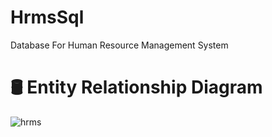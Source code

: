 # HrmsSql
Database For Human Resource Management System

# 🛢 Entity Relationship Diagram

![hrms](https://user-images.githubusercontent.com/60850092/139525181-49977bac-4cac-451b-8945-1a6f927aa1f1.png)
